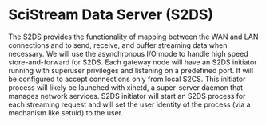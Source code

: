 # SciStream Data Server (S2DS)

The S2DS provides the functionality of mapping between the WAN and LAN connections and to send, receive, and buffer streaming data when necessary.
We will use the asynchronous I/O mode to handle high speed store-and-forward for S2DS.
Each gateway node will have an S2DS initiator running with superuser privileges and listening on a predefined port.
It will be configured to accept connections only from local S2CS.
This initiator process will likely be launched with xinetd, a super-server daemon that manages network services.
S2DS initiator will start an S2DS process for each streaming request and will set the user identity of the process (via a mechanism like setuid) to the user.
